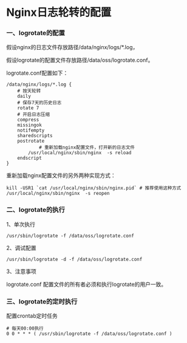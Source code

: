 # Nginx日志轮转的配置

### 一、logrotate的配置

假设nginx的日志文件存放路径/data/nginx/logs/*.log，

假设logrotate的配置文件存放路径/data/oss/logrotate.conf。

logrotate.conf配置如下：

```shell
/data/nginx/logs/*.log {
    # 按天轮转
    daily
    # 保存7天的历史日志
    rotate 7
    # 开启日志压缩
    compress
    missingok
    notifempty
    sharedscripts
    postrotate
    		# 重新加载nginx配置文件，打开新的日志文件
        /usr/local/nginx/sbin/nginx  -s reload
    endscript
}
```

重新加载nginx配置文件的另外两种实现方式：

```shell
kill -USR1 `cat /usr/local/nginx/sbin/nginx.pid` # 推荐使用这种方式
/usr/local/nginx/sbin/nginx  -s reopen
```

### 二、logrotate的执行

1、单次执行

```shell
/usr/sbin/logrotate -f /data/oss/logrotate.conf 
```

2、调试配置

```shell
/usr/sbin/logrotate -d -f /data/oss/logrotate.conf 
```

3、注意事项

logrotate.conf 配置文件的所有者必须和执行logrotate的用户一致。

### 三、logrotate的定时执行

配置crontab定时任务

```shell
# 每天00:00执行
0 0 * * * ( /usr/sbin/logrotate -f /data/oss/logrotate.conf )
```

